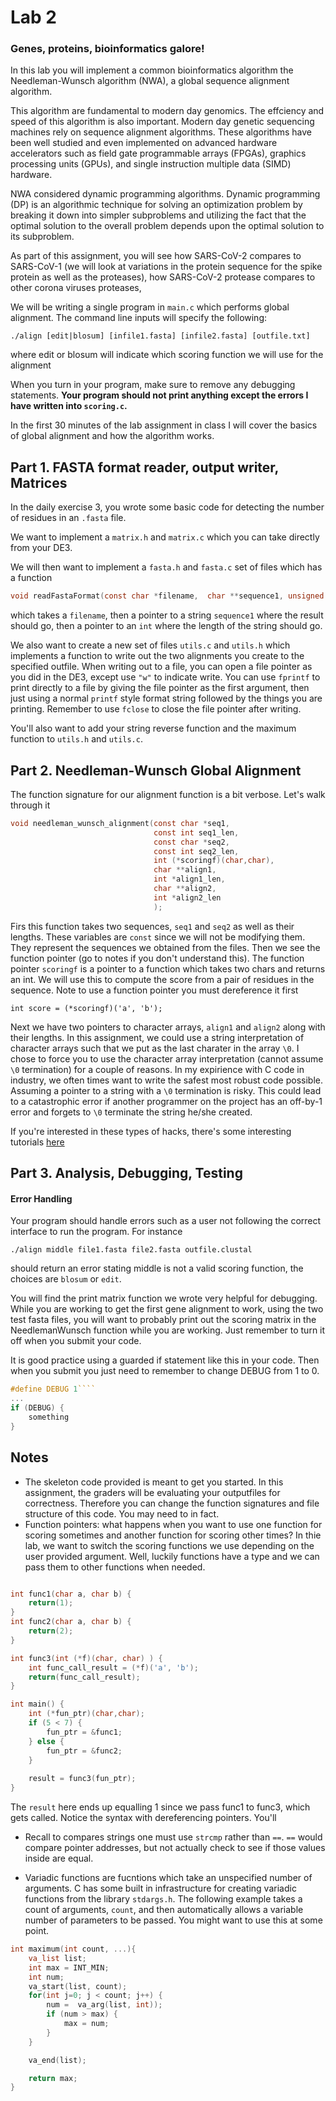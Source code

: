 # Lab 2
### Genes, proteins, bioinformatics galore!

In this lab you will implement a common bioinformatics algorithm
the Needleman-Wunsch algorithm (NWA), a global sequence alignment algorithm.

This algorithm are fundamental to modern day genomics. The effciency and speed
of this algorithm is also important. Modern day genetic sequencing machines rely
on sequence alignment algorithms. These algorithms have been well studied and
even implemented on advanced hardware accelerators such as field gate programmable arrays
(FPGAs), graphics processing units (GPUs), and single instruction multiple data (SIMD) hardware.

NWA considered dynamic programming algorithms. Dynamic programming (DP) is an
algorithmic technique for solving an optimization problem by breaking it down into simpler
subproblems and utilizing the fact that the optimal solution to the overall problem depends
upon the optimal solution to its subproblem.

As part of this assignment, you will see how SARS-CoV-2 compares to SARS-CoV-1 (we will
look at variations in the protein sequence for the spike protein as well as the proteases),
how SARS-CoV-2 protease compares to other corona viruses proteases,


We will be writing a single program in `main.c` which performs global alignment.
The command line inputs will specify the following:
```shell
./align [edit|blosum] [infile1.fasta] [infile2.fasta] [outfile.txt]
```
where edit or blosum will indicate which scoring function we will use for the alignment

When you turn in your program, make sure to remove any debugging statements. **Your program should not print anything except the errors I have written into `scoring.c`.**

In the first 30 minutes of the lab assignment in class I will cover 
the basics of global alignment and how the algorithm works.

## Part 1. FASTA format reader, output writer, Matrices
In the daily exercise 3, you wrote some basic code for detecting the number of residues in an `.fasta` file.

We want to implement a `matrix.h` and `matrix.c` which you can take directly from your DE3.

We will then want to implement a `fasta.h` and `fasta.c` set of files which has a function
```c
void readFastaFormat(const char *filename,  char **sequence1, unsigned int* length1);
```
which takes a `filename`, then a pointer to a string `sequence1` where the result should go, then a pointer to an `int` where the length of the string should go.

We also want to create a new set of files `utils.c` and `utils.h` which implements a function to write out the two alignments you create to the specified outfile. 
When writing out to a file, you can open a file pointer as you did in the DE3, except use `"w"` to indicate write. You can use
`fprintf` to print directly to a file by giving the file pointer as the first argument, then just using a normal `printf` style
format string followed by the things you are printing. Remember to use `fclose` to close the file pointer after writing.

You'll also want to add your string reverse function and the maximum function to `utils.h` and `utils.c`.

## Part 2. Needleman-Wunsch Global Alignment

The function signature for our alignment function is a bit verbose. Let's walk through it

```c
void needleman_wunsch_alignment(const char *seq1,
                                const int seq1_len,
                                const char *seq2,
                                const int seq2_len,
                                int (*scoringf)(char,char),
                                char **align1,
                                int *align1_len,
                                char **align2,
                                int *align2_len
                                );
```
Firs this function takes two sequences, `seq1` and `seq2` as well as their lengths. These variables are `const` since we will not
be modifying them. They represent the sequences we obtained from the files. Then we see the function pointer (go to notes if you don't understand this).
The function pointer `scoringf` is a pointer to a function which takes two chars and returns an int. We will use this to compute the score from a pair of 
residues in the sequence. Note to use a function pointer you must dereference it first
```
int score = (*scoringf)('a', 'b');
```
Next we have two pointers to character arrays, `align1` and `align2` along with their lengths. In this assignment, we could use
a string interpretation of character arrays such that we put as the last charater in the array `\0`. I chose to force you to use the 
character array interpretation (cannot assume `\0` termination) for a couple of reasons. In my expirience with C code in industry,
we often times want to write the safest most robust code possible. Assuming a pointer to a string with a `\0` termination is risky. This could 
lead to a catastrophic error if another programmer on the project has an off-by-1 error and forgets to `\0` terminate the string he/she created. 

If you're interested in these types of hacks, there's some interesting tutorials [here](https://blog.holbertonschool.com/hack-the-virtual-memory-c-strings-proc/)

## Part 3. Analysis, Debugging, Testing

#### Error Handling
Your program should handle errors such as a user not following the correct interface to run the program. For instance
```shell
./align middle file1.fasta file2.fasta outfile.clustal
```
should return an error stating middle is not a valid scoring function, the choices are `blosum` or `edit`. 

You will find the print matrix function we wrote very helpful for debugging. While you are working to get 
the first gene alignment to work, using the two test fasta files, you will want to probably
print out the scoring matrix in the NeedlemanWunsch function while you are working. Just remember to turn it off when you submit your code.

It is good practice using a guarded if statement like this in your code. Then when you submit
you just need to remember to change DEBUG from 1 to 0. 
```c
#define DEBUG 1````
...
if (DEBUG) {
    something
}
```



## Notes
- The skeleton code provided is meant to get you started. In this assignment, the graders will be evaluating your outputfiles for correctness. Therefore you can change the function signatures and file structure of this code. You may need to in fact.
- Function pointers: what happens when you want to use one function for scoring sometimes and another function for scoring other times? In thie lab, we want to switch the scoring functions we use depending on the user provided argument. Well, luckily functions have a type and we can pass them to other functions when needed.

```c

int func1(char a, char b) {
    return(1);
}
int func2(char a, char b) {
    return(2);
}

int func3(int (*f)(char, char) ) {
    int func_call_result = (*f)('a', 'b');
    return(func_call_result);
}

int main() {
    int (*fun_ptr)(char,char);
    if (5 < 7) {
        fun_ptr = &func1;
    } else {
        fun_ptr = &func2;
    }
    
    result = func3(fun_ptr);
}
```
The `result` here ends up equalling 1 since we pass func1 to func3, which gets called. Notice the syntax with dereferencing pointers. You'll

- Recall to compares strings one must use `strcmp` rather than `==`. `==` would compare pointer addresses, but not actually check to see if those values inside are equal.

- Variadic functions are fucntions which take an unspecified number of arguments. C has some built in infrastructure for creating variadic functions from the library `stdargs.h`. The following example takes a count of arguments, `count`, and then automatically allows a variable number of parameters to be passed. You might want to use this at some point.
```c
int maximum(int count, ...){
    va_list list;
    int max = INT_MIN;
    int num;
    va_start(list, count); 
    for(int j=0; j < count; j++) {
        num =  va_arg(list, int));
        if (num > max) {
            max = num;
        }
    }

    va_end(list);

    return max;
}
```